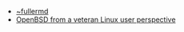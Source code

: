 - [~fullermd](https://www.over-yonder.net/~fullermd/)
- [OpenBSD from a veteran Linux user perspective](https://cfenollosa.com/blog/openbsd-from-a-veteran-linux-user-perspective.html)

